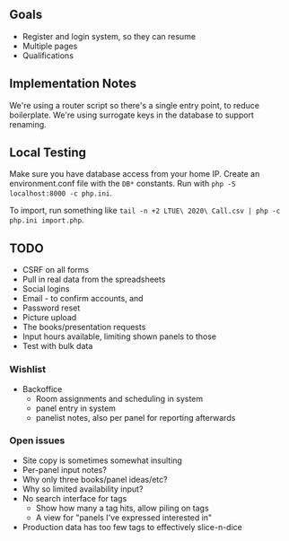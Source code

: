 ## Goals

* Register and login system, so they can resume
* Multiple pages
* Qualifications

## Implementation Notes

We're using a router script so there's a single entry point, to reduce boilerplate. We're using surrogate keys in the database to support renaming.

## Local Testing

Make sure you have database access from your home IP. Create an environment.conf file with the `DB*` constants. Run with `php -S localhost:8000 -c php.ini`.

To import, run something like `tail -n +2 LTUE\ 2020\ Call.csv | php -c php.ini import.php`.

## TODO

* CSRF on all forms
* Pull in real data from the spreadsheets
* Social logins
* Email - to confirm accounts, and
* Password reset
* Picture upload
* The books/presentation requests
* Input hours available, limiting shown panels to those
* Test with bulk data

### Wishlist

* Backoffice
    * Room assignments and scheduling in system
    * panel entry in system
    * panelist notes, also per panel for reporting afterwards

### Open issues

* Site copy is sometimes somewhat insulting
* Per-panel input notes?
* Why only three books/panel ideas/etc?
* Why so limited availability input?
* No search interface for tags
    * Show how many a tag hits, allow piling on tags
    * A view for "panels I've expressed interested in"
* Production data has too few tags to effectively slice-n-dice
